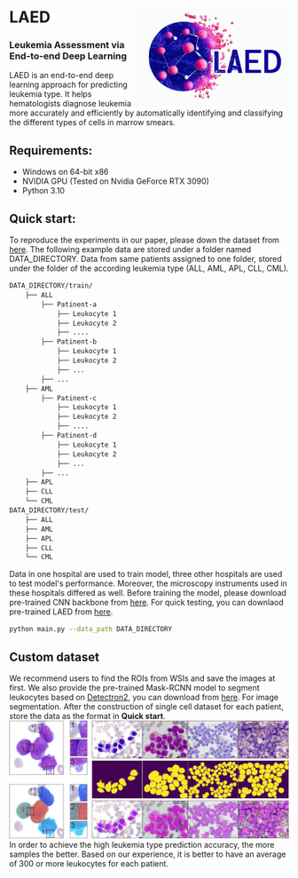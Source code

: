 LAED <img src="/README/OIG.png" width="280px" align="right" />
===========
### Leukemia Assessment via End-to-end Deep Learning
LAED is an end-to-end deep learning approach for predicting leukemia type. It helps hematologists diagnose leukemia more accurately and efficiently by automatically identifying and classifying the different types of cells in marrow smears.

## Requirements: 
* Windows on 64-bit x86 
* NVIDIA GPU (Tested on Nvidia GeForce RTX 3090)
* Python 3.10 

## Quick start: 
To reproduce the experiments in our paper, please down the dataset from [here](https://figshare.com/articles/dataset/single_cell_dataset/19787371). 
The following example data are stored under a folder named DATA_DIRECTORY. Data from same patients assigned to one folder, stored under the folder of the according leukemia type (ALL, AML, APL, CLL, CML).
```bash
DATA_DIRECTORY/train/
	├── ALL
		├── Patinent-a
			├── Leukocyte 1
			├── Leukocyte 2
			├── ....
		├── Patinent-b
			├── Leukocyte 1
			├── Leukocyte 2
			├── ...
		├── ...
	├── AML
		├── Patinent-c
			├── Leukocyte 1
			├── Leukocyte 2
			├── ....
		├── Patinent-d
			├── Leukocyte 1
			├── Leukocyte 2
			├── ...
		├── ...
	├── APL
	├── CLL
	└── CML
DATA_DIRECTORY/test/
	├── ALL
	├── AML
	├── APL
	├── CLL
	└── CML
```
Data in one hospital are used to train model, three other hospitals are used to test model's performance. Moreover, the microscopy instruments used in these hospitals differed as well.
Before training the model, please download pre-trained CNN backbone from [here](https://figshare.com/articles/dataset/Trained_model/19787464).
For quick testing, you can downlaod pre-trained LAED from [here](https://figshare.com/articles/dataset/Trained_model/19787464).
```bash
python main.py --data_path DATA_DIRECTORY
```

## Custom dataset
We recommend users to find the ROIs from WSIs and save the images at first. We also provide the pre-trained Mask-RCNN model to segment leukocytes based on [Detectron2](https://github.com/facebookresearch/detectron2), you can download from [here](https://figshare.com/articles/dataset/Trained_model/19787464). For image segmentation. After the construction of single cell dataset for each patient, store the data as the format in **Quick start**.
![segmentation](/README/figure_2.png)
In order to achieve the high leukemia type prediction accuracy, the more samples the better. Based on our experience, it is better to have an average of 300 or more leukocytes for each patient.
